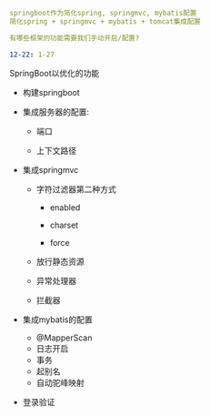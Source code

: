 ```yaml
springboot作为简化spring, springmvc, mybatis配置
简化spring + springmvc + mybatis + tomcat集成配置

有哪些框架的功能需要我们手动开启/配置?
```

```yaml
12-22: 1-27
```



SpringBoot以优化的功能

- 构建springboot

- 集成服务器的配置: 

  - 端口

  - 上下文路径

- 集成springmvc
  
  - 字符过滤器第二种方式
    - enabled

    - charset

    - force

  
  
  
  - 放行静态资源
  
  - 异常处理器
  
  - 拦截器
  
- 集成mybatis的配置
  - @MapperScan
  - 日志开启
  - 事务
  - 起别名
  - 自动驼峰映射

- 登录验证
